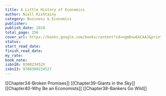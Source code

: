 ```yaml
---
title: A Little History of Economics
author: Niall Kishtainy
category: Business & Economics
publisher: 
publish_date: 2018
total_page: 256
cover_url: https://books.google.com/books/content?id=ngmDswEACAAJ&printsec=frontcover&img=1&zoom=1&source=gbs_api
status: 
start_read_date: 
finish_read_date: 
my_rate: 
book_note: 
isbn10: 030023452X
isbn13: 9780300234527
---
```

[[Chapter34-Broken Promises]]
[[Chapter39-Giants in the Sky]]
[[Chapter40-Why Be an Economists]]
[[Chapter38-Bankers Go Wild]]